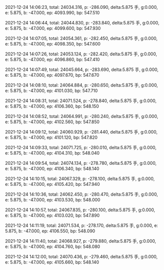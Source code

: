 2021-12-24 14:06:23, total: 24034.316, p: -286.090, delta:5.875 手, g:0.000, e: 5.875, b: -47.000, ep: 4093.990, bp: 547.510

2021-12-24 14:06:44, total: 24044.830, p: -283.840, delta:5.875 手, g:0.000, e: 5.875, b: -47.000, ep: 4099.600, bp: 547.930

2021-12-24 14:07:05, total: 24054.361, p: -282.450, delta:5.875 手, g:0.000, e: 5.875, b: -47.000, ep: 4098.350, bp: 547.600

2021-12-24 14:07:26, total: 24053.124, p: -282.420, delta:5.875 手, g:0.000, e: 5.875, b: -47.000, ep: 4096.860, bp: 547.410

2021-12-24 14:07:49, total: 24045.664, p: -283.690, delta:5.875 手, g:0.000, e: 5.875, b: -47.000, ep: 4097.670, bp: 547.670

2021-12-24 14:08:10, total: 24064.884, p: -280.650, delta:5.875 手, g:0.000, e: 5.875, b: -47.000, ep: 4101.030, bp: 547.710

2021-12-24 14:08:31, total: 24071.524, p: -278.840, delta:5.875 手, g:0.000, e: 5.875, b: -47.000, ep: 4106.360, bp: 548.150

2021-12-24 14:08:52, total: 24064.991, p: -280.240, delta:5.875 手, g:0.000, e: 5.875, b: -47.000, ep: 4102.560, bp: 547.850

2021-12-24 14:09:12, total: 24060.929, p: -281.440, delta:5.875 手, g:0.000, e: 5.875, b: -47.000, ep: 4101.120, bp: 547.820

2021-12-24 14:09:33, total: 24071.725, p: -280.010, delta:5.875 手, g:0.000, e: 5.875, b: -47.000, ep: 4104.310, bp: 548.040

2021-12-24 14:09:54, total: 24074.134, p: -278.780, delta:5.875 手, g:0.000, e: 5.875, b: -47.000, ep: 4106.340, bp: 548.140

2021-12-24 14:10:15, total: 24067.329, p: -278.100, delta:5.875 手, g:0.000, e: 5.875, b: -47.000, ep: 4105.420, bp: 547.940

2021-12-24 14:10:36, total: 24062.450, p: -280.470, delta:5.875 手, g:0.000, e: 5.875, b: -47.000, ep: 4103.530, bp: 548.000

2021-12-24 14:10:57, total: 24067.835, p: -280.100, delta:5.875 手, g:0.000, e: 5.875, b: -47.000, ep: 4103.020, bp: 547.890

2021-12-24 14:11:19, total: 24071.534, p: -278.170, delta:5.875 手, g:0.000, e: 5.875, b: -47.000, ep: 4106.550, bp: 548.090

2021-12-24 14:11:40, total: 24068.927, p: -279.880, delta:5.875 手, g:0.000, e: 5.875, b: -47.000, ep: 4104.760, bp: 548.080

2021-12-24 14:12:00, total: 24070.436, p: -279.460, delta:5.875 手, g:0.000, e: 5.875, b: -47.000, ep: 4105.660, bp: 548.140
